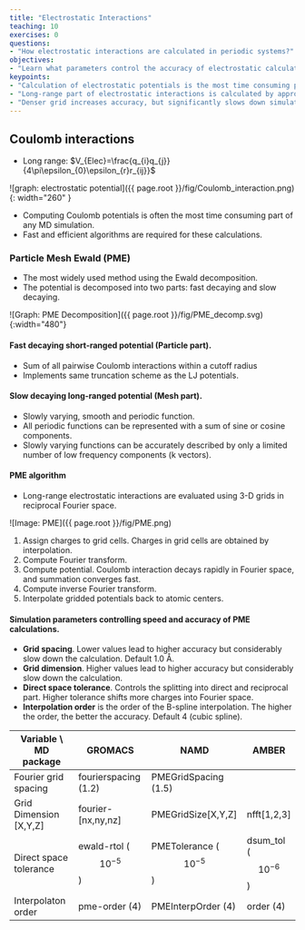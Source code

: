 ```yaml
---
title: "Electrostatic Interactions"
teaching: 10
exercises: 0
questions:
- "How electrostatic interactions are calculated in periodic systems?"
objectives:
- "Learn what parameters control the accuracy of electrostatic calculations"
keypoints:
- "Calculation of electrostatic potentials is the most time consuming part of any MD simulation"
- "Long-range part of electrostatic interactions is calculated by approximating Coulomb potentials on a grid" 
- "Denser grid increases accuracy, but significantly slows down simulation"
---
```

## Coulomb interactions

- Long range: $V_{Elec}=\frac{q_{i}q_{j}}{4\pi\epsilon_{0}\epsilon_{r}r_{ij}}$

![graph: electrostatic potential]({{ page.root }}/fig/Coulomb_interaction.png){: width="260" }

- Computing Coulomb potentials is often the most time consuming part of any MD simulation. 
- Fast and efficient algorithms are required for these calculations.

### Particle Mesh Ewald (PME) 
- The most widely used method using the Ewald decomposition.
- The potential is decomposed into two parts: fast decaying and slow decaying.

![Graph: PME Decomposition]({{ page.root }}/fig/PME_decomp.svg){:width="480"}

#### Fast decaying short-ranged potential (Particle part).
- Sum of all pairwise Coulomb interactions within a cutoff radius 
- Implements same truncation scheme as the LJ potentials.

#### Slow decaying long-ranged potential (Mesh part).
- Slowly varying, smooth and periodic function.
- All periodic functions can be represented with a sum of sine or cosine components.
- Slowly varying functions can be accurately described by only a limited number of low frequency components (k vectors).

#### PME algorithm
- Long-range electrostatic interactions are evaluated using 3-D grids in reciprocal Fourier space.
 
![Image: PME]({{ page.root }}/fig/PME.png)

1. Assign charges to grid cells. Charges in grid cells are obtained by interpolation. 
2. Compute Fourier transform. 
3. Compute potential. Coulomb interaction decays rapidly in Fourier space, and summation converges fast.     
4. Compute inverse Fourier transform. 
5. Interpolate gridded potentials back to atomic centers.  

#### Simulation parameters controlling speed and accuracy of PME calculations.
- **Grid spacing**. Lower values lead to higher accuracy but considerably slow down the calculation. Default 1.0 Å. 
- **Grid dimension**. Higher values lead to higher accuracy but considerably slow down the calculation.
- **Direct space tolerance**. Controls the splitting into direct and reciprocal part. Higher tolerance shifts more charges into Fourier space.
- **Interpolation order** is the order of the B-spline interpolation. The higher the order, the better the accuracy. Default 4 (cubic spline).   


| Variable \ MD package | GROMACS                  | NAMD                      | AMBER                  |
|-----------------------|--------------------------|---------------------------|------------------------|
| Fourier grid spacing  | fourierspacing (1.2)     | PMEGridSpacing  (1.5)     |                        |
| Grid Dimension [X,Y,Z]| fourier-[nx,ny,nz]       | PMEGridSize[X,Y,Z]        |  nfft[1,2,3]           |
| Direct space tolerance| ewald-rtol ($$10^{-5}$$) | PMETolerance ($$10^{-5}$$)| dsum_tol ($$10^{-6}$$) |
| Interpolaton order    | pme-order (4)            | PMEInterpOrder (4)        | order (4)              |

